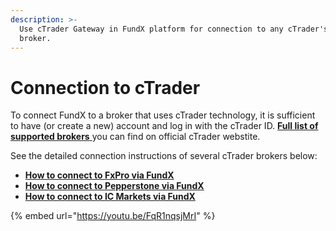 ```yaml
---
description: >-
  Use cTrader Gateway in FundX platform for connection to any cTrader's
  broker.
---
```


# Connection to cTrader

To connect FundX to a broker that uses cTrader technology, it is sufficient to have (or create a new) account and log in with the cTrader ID. [**Full list of supported brokers** ](https://ctrader.com/featured-brokers/)you can find on official cTrader webstite.

See the detailed connection instructions of several cTrader brokers below:

* [**How to connect to FxPro via FundX**](how-to-connect-to-fxpro-via-quantower.md)
* [**How to connect to Pepperstone via FundX**](how-to-connect-to-pepperstone-via-quantower.md)
* [**How to connect to IC Markets via FundX**](how-to-connect-to-ic-markets-via-quantower.md)

{% embed url="https://youtu.be/FqR1nqsjMrI" %}

